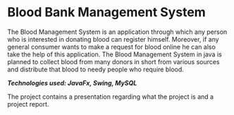 # Blood Bank Management System
The Blood Management System is an application through which any person who is interested in donating blood can register himself. 
Moreover, if any general consumer wants to make a request for blood online he can also take the help of this application. 
The Blood Management System in java is planned to collect blood from many donors in short from various sources and distribute that blood to needy people who require blood. 

***Technologies used: JavaFx, Swing, MySQL***
  
The project contains a presentation regarding what the project is and a project report.
